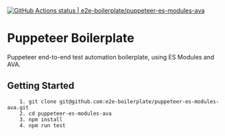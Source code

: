 [![GitHub Actions status | e2e-boilerplate/puppeteer-es-modules-ava](https://github.com/e2e-boilerplate/puppeteer-es-modules-ava/workflows/puppeteer-es-modules-ava/badge.svg)](https://github.com/e2e-boilerplate/puppeteer-es-modules-ava/actions?workflow=puppeteer-es-modules-ava)
    
# Puppeteer Boilerplate
    
Puppeteer end-to-end test automation boilerplate, using ES Modules and AVA.
    
## Getting Started
    	1. git clone git@github.com:e2e-boilerplate/puppeteer-es-modules-ava.git
    	2. cd puppeteer-es-modules-ava
    	3. npm install
    	4. npm run test